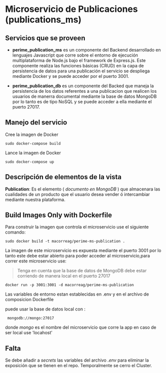 # Microservicio de Publicaciones (publications_ms)

## Servicios que se proveen

- **perime_publication_ms** es un componente del Backend desarrollado en lenguajes Javascript que corre sobre el entorno de ejecución multiplataforma de Node.js bajo el framework de Express.js.
Este componente realiza las funciones básicas (CRUD) en la capa de persistencia de datos para una publicación el servicio se despliega mediante Docker y se puede acceder por el puerto 3001.

- **perime_publication_db** es un componente del Backed que maneja la persistencia de los datos referentes a una publicacion que realicen los usuarios de manerra documental mediante la base de datos MongoDB por lo tanto es de tipo NoSQL y se puede acceder a ella mediante el puerto 27017.


## Manejo del servicio

Cree la imagen de Docker
```
sudo docker-compose build
```

Lance la imagen de Docker
```
sudo docker-compose up
```



## Descripción de elementos de la vista

**Publication**: Es el elemento ( _documento en MongoDB_ ) que almacenara las cualidades de un producto  que el usuario desea vender ó intercambiar mediante nuestra plataforma.


## Build Images Only with Dockerfile

Para construir la imagen que controla el microservicio use el siguiente comando:

```
sudo docker build -t macorreag/perime-ms-publication .
```

La imagen de este microservicio es expuesta mediante el puerto 3001 por lo tanto este debe estar abierto para poder acceder al microservicio,para correr este microservicio use:

> Tenga en cuenta que la base de datos de MongoDB debe estar corriendo de manera local en el puerto 27017

```
docker run -p 3001:3001 -d macorreag/perime-ms-publication
```


Las variables de entorno estan establecidas en .env y en el archivo de composicion Dockerfile


puede usar la base de datos local con :
```
 mongodb://mongo:27017
```
donde *mongo* es el nombre del microservicio que corre la app en caso de ser local use 'locahost'

## Falta

Se debe añadir a _secrets_ las variables del archivo _.env_ para eliminar la exposición que se tienen en el repo. Temporalmente se cerro el Cluster.

